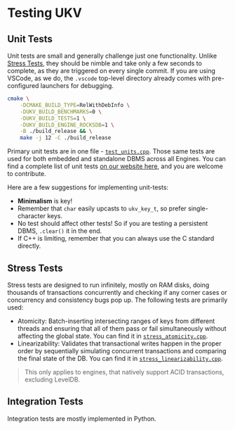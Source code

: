 # Testing UKV

## Unit Tests

Unit tests are small and generally challenge just one functionality.
Unlike [Stress Tests](#stress-tests), they should be nimble and take only a few seconds to complete, as they are triggered on every single commit.
If you are using VSCode, as we do, the `.vscode` top-level directory already comes with pre-configured launchers for debugging.

```sh
cmake \
    -DCMAKE_BUILD_TYPE=RelWithDebInfo \
    -DUKV_BUILD_BENCHMARKS=0 \
    -DUKV_BUILD_TESTS=1 \
    -DUKV_BUILD_ENGINE_ROCKSDB=1 \
    -B ./build_release && \
    make -j 12 -C ./build_release
```

Primary unit tests are in one file - [`test_units.cpp`](https://github.com/unum-cloud/ukv/blob/main/tests/test_units.cpp).
Those same tests are used for both embedded and standalone DBMS across all Engines.
You can find a complete list of unit tests [on our website here](https://unum.cloud/ukv/tests/units.html), and you are welcome to contribute.

Here are a few suggestions for implementing unit-tests:

* **Minimalism** is key!
* Remember that `char` easily upcasts to `ukv_key_t`, so prefer single-character keys.
* No test should affect other tests! So if you are testing a persistent DBMS, `.clear()` it in the end.
* If C++ is limiting, remember that you can always use the C standard directly.

## Stress Tests

Stress tests are designed to run infinitely, mostly on RAM disks, doing thousands of transactions concurrently and checking if any corner cases or concurrency and consistency bugs pop up.
The following tests are primarily used:

* Atomicity: Batch-inserting intersecting ranges of keys from different threads and ensuring that all of them pass or fail simultaneously without affecting the global state. You can find it in [`stress_atomicity.cpp`](https://github.com/unum-cloud/ukv/blob/main/tests/stress_atomicity.cpp).
* Linearizability: Validates that transactional writes happen in the proper order by sequentially simulating concurrent transactions and comparing the final state of the DB. You can find it in [`stress_linearizability.cpp`](https://github.com/unum-cloud/ukv/blob/main/tests/stress_linearizability.cpp).

> This only applies to engines, that natively support ACID transactions, excluding LevelDB.

## Integration Tests

Integration tests are mostly implemented in Python.
